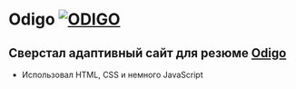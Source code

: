 # Odigo [![ODIGO](./img/favicon/favicon.ico)](https://kirilllagutin.github.io/TravelOdigo/)

## Сверстал адаптивный сайт для резюме [Odigo](https://kirilllagutin.github.io/TravelOdigo/(target="_blank"))

- Использовал HTML, CSS и немного JavaScript

